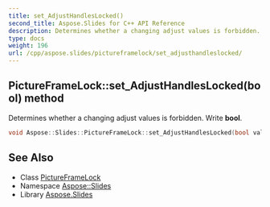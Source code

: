```yaml
---
title: set_AdjustHandlesLocked()
second_title: Aspose.Slides for C++ API Reference
description: Determines whether a changing adjust values is forbidden. Write bool.
type: docs
weight: 196
url: /cpp/aspose.slides/pictureframelock/set_adjusthandleslocked/
---
```

## PictureFrameLock::set_AdjustHandlesLocked(bool) method


Determines whether a changing adjust values is forbidden. Write **bool**.

```cpp
void Aspose::Slides::PictureFrameLock::set_AdjustHandlesLocked(bool value) override
```

## See Also

* Class [PictureFrameLock](./)
* Namespace [Aspose::Slides](../)
* Library [Aspose.Slides](../../)